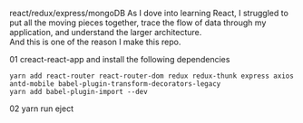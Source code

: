
react/redux/express/mongoDB
As I dove into learning React, I struggled to put all the moving pieces together, trace the flow of data through my application, and understand the larger architecture.  
And this is one of the reason I make this repo.  

01 creact-react-app and install the following dependencies


```
yarn add react-router react-router-dom redux redux-thunk express axios antd-mobile babel-plugin-transform-decorators-legacy
yarn add babel-plugin-import --dev
```

02 yarn run eject




